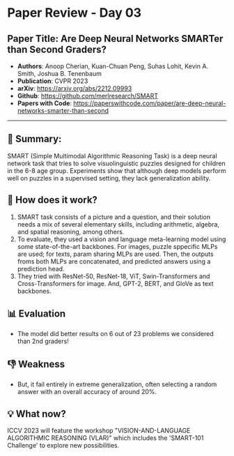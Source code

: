 # Paper Review - Day 03

## **Paper Title**: Are Deep Neural Networks SMARTer than Second Graders?
- **Authors**: Anoop Cherian, Kuan-Chuan Peng, Suhas Lohit, Kevin A. Smith, Joshua B. Tenenbaum
- **Publication**: CVPR 2023
- **arXiv**: https://arxiv.org/abs/2212.09993
- **Github**: https://github.com/merlresearch/SMART
- **Papers with Code**: https://paperswithcode.com/paper/are-deep-neural-networks-smarter-than-second

---

## 🧾 Summary: 
SMART (Simple Multimodal Algorithmic Reasoning Task) is a deep neural network task that tries to solve visuolinguistic puzzles designed for children in the 6-8 age group. Experiments show that although deep models perform well on puzzles in a supervised setting, they lack generalization ability.

## 🚀 How does it work?
1. SMART task consists of a picture and a question, and their solution needs a mix of several elementary skills, including arithmetic, algebra, and spatial reasoning, among others. 
2. To evaluate, they used a vision and language meta-learning model using some state-of-the-art backbones. For images, puzzle sppecific MLPs are used; for texts, param sharing MLPs are used. Then, the outputs froms both MLPs are concatenated, and predicted answers using a prediction head.
3. They tried with ResNet-50, ResNet-18, ViT, Swin-Transformers and Cross-Transformers for image. And, GPT-2, BERT, and GloVe as text backbones.

## 📊 Evaluation
- The model did better results on 6 out of 23 problems we considered than 2nd graders!

## 👎 Weakness
- But, it fail entirely in extreme generalization, often selecting a random answer with an overall accuracy of around 20%.

## 💡 What now?
ICCV 2023 will feature the workshop "VISION-AND-LANGUAGE ALGORITHMIC REASONING (VLAR)" which includes the 'SMART-101 Challenge' to explore new possibilities.